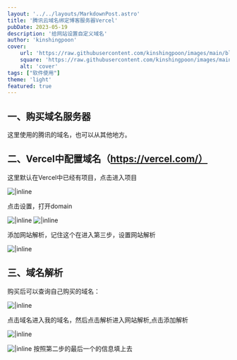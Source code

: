 ```yaml
---
layout: '../../layouts/MarkdownPost.astro'
title: '腾讯云域名绑定博客服务器Vercel'
pubDate: 2023-05-19
description: '给网站设置自定义域名'
author: 'kinshingpoon'
cover:
    url: 'https://raw.githubusercontent.com/kinshingpoon/images/main/blog-imgs/202305191620264.png'
    square: 'https://raw.githubusercontent.com/kinshingpoon/images/main/blog-imgs/202305191620264.png'
    alt: 'cover'
tags: ["软件使用"]
theme: 'light'
featured: true
---
```


## 一、购买域名服务器
这里使用的腾讯的域名，也可以从其他地方。

## 二、Vercel中配置域名（https://vercel.com/）

这里默认在Vercel中已经有项目，点击进入项目

![|inline](https://raw.githubusercontent.com/kinshingpoon/images/main/blog-imgs/202305191608425.png)

点击设置，打开domain

![|inline](https://raw.githubusercontent.com/kinshingpoon/images/main/blog-imgs/202305191609782.png)
![|inline](https://raw.githubusercontent.com/kinshingpoon/images/main/blog-imgs/202305191610355.png)

添加网站解析，记住这个在进入第三步，设置网站解析

![|inline](https://raw.githubusercontent.com/kinshingpoon/images/main/blog-imgs/202305191617752.png)

## 三、域名解析
购买后可以查询自己购买的域名：

![|inline](https://raw.githubusercontent.com/kinshingpoon/images/main/blog-imgs/202305191602397.png)

点击域名进入我的域名，然后点击解析进入网站解析,点击添加解析

![|inline](https://raw.githubusercontent.com/kinshingpoon/images/main/blog-imgs/202305191604639.png)

![|inline](https://raw.githubusercontent.com/kinshingpoon/images/main/blog-imgs/202305191615075.png)
按照第二步的最后一个的信息填上去
